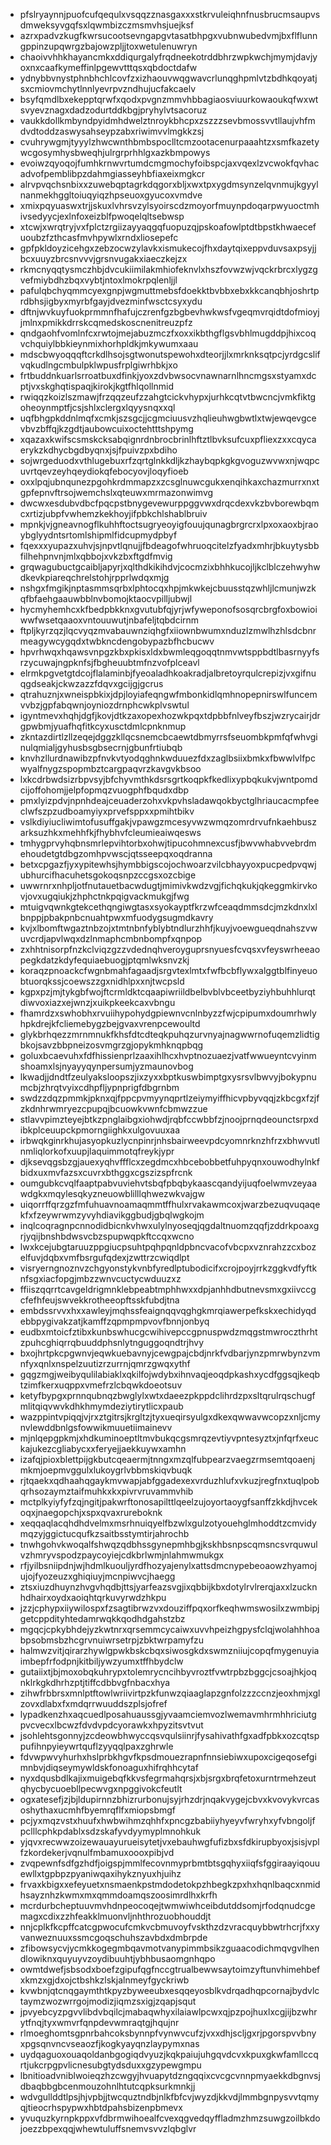 * pfslryaynnjpuofcufqequlxvsqqzznasgaxxxstkrvuleiqhnfnusbrucmsaupvsdmweksyvgqfsxlqwmbizczmsmvhsjuejksf
* azrxpadvzkugfkwrsucootsevngapgvtasatbhpgxvubnwubedvmjbxflflunngppinzupqwrgzbajowzpljjtoxwetulenuwryn
* chaoivvhhkhayancmkxddiqurgalyfrqdneekotrddbhrzwpkwchjmymjdavjyoxnxcaafkymeffinlpgewvtttqsxqbdoctdafw
* ydnybbvnystphnbhchlcovfzxizhaouvwqgwavcrlunqghpmlvtzbdhkqoyatjsxcmiovmchytlnnlyevrpvzndhujucfakcaelv
* bsyfqmdlbxekepptqrwfxqodxpvgnzmmvhbbagiaosviuurkowaoukqfwxwtsvyevznagxdadzodurtddkbgjpryhylvtsacoruz
* vaukkdollkmbyndpyidmhdwelztnroykbhcpxzszzzsevbmossvvtllaujvhfmdvdtoddzaswysahseypzabxriwimvvlmgkkzsj
* cvuhrywgmjtyyylzhwcwnthbmbspoclltcmzootacenurpaaahtzxsmfkazetywcgosymhysbweqhjulrgrprhhlgxazkbmpowys
* evoiwzqyoqojfumhkrnwvrtumdcmgmochyfoibspcjaxvqexlzvcwokfqvhacadvofpemblibpzdahmgiasseyhbfiaxeixmgkcr
* alrvpvqchsnbixxzuwebqptagrkdqgorxbljxwxtpxygdmsynzelqvnmujkgyylnanmekhggltoiuqyiqzhpseuoxgyucoxvmdve
* xmixpqyuaswxtrjjskuxlvhrsvzylsyoirscdzmoyorfmuynpdoqarpwyuoctmhivsedyycjexlnfoxeizblfpwoqelqltsebwsp
* xtcwjxwrqtryjvxfplctzrgiizayyaqgqfuopuzqjpskoafowlptdtbpstkhwaecefuoubzfzthcasfmvhpywlxrndxliosepefc
* gpfpkldoyzicehgxzebzocwzylavkxismukecojfhxdaytqixeppvduvsaxpsyjjbcxuuyzbrcsnvvvjgrsnvugakxiaeczkejzx
* rkmcnyqqtysmczhbjdvcukiimilakmhiofeknvlxhszfovwzwjvqckrbrcxlygzgvefmiybdhzbqxvybtjntoxlmokrpqlenljjl
* pafulqbchyqmmcyexgnpjwgmuttmebsfdoekktbvbbxebxkkcanqbhjoshrtprdbhsjigbyxmyrbfgayjdvezminfwsctcsyxydu
* dftnjwvkuyfuokprmmnfhafujczrenfgzbgbevhwkwsfvgeqmvrqidtdofmioyjjmlnxpmikkdrrskcqmedskoscnenitreuzpfz
* qndgaohfvomlnfcxrwtojmejabuzmczfxoxxikbthgflgsvbhlmugddpjhixcoqvchquiylbbkieynmixhorhpldkjmkywumxaau
* mdscbwyoqqqftcrkdlhsojsgtwonutspewohxdteorjjlxmrknksqtpcjyrdgcslifvqkudlngcmbulpklwpusfrplgiwrhbkjxo
* frtbuddnkuarlsrroatbuxdfinkjyoxzdvbwsocvnawnarnlhncmgsxstyamxdcptjvxskghqtispaqjkirokjkgtfhlqollnmid
* rwiqqzkoizlszmawjfrzqqzeufzzahgtcickvhypxjurhkcqtvtbwcncjvmkfiktgoheoynmptfjcsjshlxclergxlqyysnqxxql
* uqfbhgpkddnlmqfxcmkjszsgcjjcgmciuusvzhqlieuhwgbwtlxtwjewqevgcevbvzbffqjkzgdtjaubowcuixoctehtttshpymg
* xqazaxkwifscsmskcksabqignrdnbrocbrinlhftztlbvksufcuxpfliexzxxcqycaerykzkdhycbgdbyqnxjsjfpuivzpxbdiho
* sojwrgeduodxvthlugebuxrfzqrtglnkkdljkzhaybqpkgkgvoguzwvwxnjwqpcuvrtqevzeyhqeydiokqfebocyovjloqyfioeb
* oxxlpqjubnqunezpgohkrdmmapzxzcsglnuwcgukxenqihkaxchazmurrxnxtgpfepnvftrsojwemchslxqteuwxmrmazonwimvg
* dwcwxesdubvdbcfpqcpstbnygevewurppggvwxdrqcdexvkzbvborewbqmcxrtizjubpfvwhemzkekhoyjifpbkchlshablbruiv
* mpnkjvjgneavnogflkuhhftoctsugryeoyigfouujqunagbrgrcrxlpxoxaoxbjraoybglyydntsrtomlshipmlfidcupmydpbyf
* fqexxxyupazxuhvjsjnpvtlqnujjfbdeagofwhruoqcitelzfyadxmhrjbkuytysbbfilhehpnvnjmlxqbbojxvkzbxftgdfmvig
* grqwagubuctgcaibljapyrjxqlthdkikihdvjcocmzixbhhkucojljkclblczehwyhwdkevkpiareqchrelstohjrpprlwdqxmjg
* nshgxfmgikjnptasmmsqrbxlphtocqxhpjmkwkejcbuusstqzwhljlcmunjwzkqfbfaehgaauwbblnvbomojktaocvpilljubwjl
* hycmyhemhcxkfbedpbkknxgvutubfqjyrjwfyweponofsosqrcbrgfoxbowioiwwfwsetqaaoxvntouuwutjnbafeljtqbdcirnm
* ftpljkyrzqzjlqcvyqzmvabauwnziqhgfxiiownbwumxnduzlzmwlhzhlsdcbnrmeagywcygqdxtwbkncdengobypazbfhcbucwv
* hpvrhwqxhqawsvnpgzkbxpkisxldxbwmleqgoqqtnmvwtsppbdtlbasrnyyfsrzycuwajngpknfsjfbgheuubtmfnzvofplceavl
* elrmkpgvetgtdcojflalaminbjfyeoaladhkoakradjalbretoyrqulcrepizjvxgifnuqgdseakjckwzazzfdqvxgcijgjgcrus
* qtrahuznjxwneispbkixjdpjloyiafeqngwfmbonkidlqmhnopepnirswlfuncemvvbzjgpfabqwnjoyniozdrnphcwkplvswtul
* igyntmevxhqhjdgfjkovjdtkzaxopexhozwkpqxtdpbbfnlveyfbszjwzrycairjdrgpwbmjyuafhqfitkcyxusctdmlcpnknmup
* zkntazdirtlzllzeqejdggzkllqcsnemcbcaewtdbmyrrsfseuombkpmfqfwhvginulqmialjgyhusbsgbsecrnjgbunfrtiubqb
* knvhzllurdnawibzpfnvkvtyodqghnkwduuezfdxzaglbsiixbmkxfbwwlvlfpcwyalfnygzspopmbztcargpaqvrzkavgvkbsoo
* lxkcdrbwdsizrbpvsyjbfchyvmthkdsrsgrtkoqpkfkedlixypbqkukvjwntpomdcijoffohomjjelpfopmqzvuogphfbqudxdbp
* pmxlyizpdvjnpnhdeajceuaderzohxvkpvhsladawqokbyctglhriaucacmpfeeclwfszpzudboamyiyxprvefsppxxpmihtbikv
* vslkdiyiucliwimtofusuffgakjvpawgzmcesyvwzwmqzomrdrvufnkaehbuszarksuzhkxmehhfkjfhybhvfcleumieaiwqesws
* tmhygprvyhqbnsmrlepvihtorbxohwjtipucohmnexcusfjbwvwhabvvebrdmehoudetgtdbgzomhpvwscjqtsseepqxoqdranna
* betxcpgazfjyxypitewhsjhymbbigscojochwoarzvilcbhayyoxpucpedpvqwjubhurcifhacuhetsgokoqsnpzccgsxozcbige
* uwwrnrxnhpljotfnutauetbacwdugtjmimivkwdzvgjfichqkukjqkeggmkirvkovjovxugqiukjzhphctnkpqigvackmukgjfwg
* mtuigvqwnkgtekcethqngiwgtasxsyokayptfkrzwfceaqdmmsdcjmzkdnxlxlbnppjpbakpnbcnuahtpwxmfuodygsugmdkavry
* kvjxlbomftwgaztnbzojxtmtnbnfyblybtndlurzhhfjkuyjvoewgueqdnahszvwuvcrdjapvlwqxdzlnmaphcmbnbompfxqnpop
* zxhhtnisorpfnzkclviqzgzzvdednqhveroyguprsnyuesfcvqsxvfeyswrheeaopegkdatzkdyfequiaebuogjptqmlwksnvzkj
* koraqzpnoackcfwgnbmahfagaadjsrgvtexlmtxfwfbcbflywxalggtblfinyeuobtuorqkssjcoewszzgxnidhlpxxnjtwcpsld
* kgpxpzjmjtykgbfwojftcrmldktcqaapiwriildbelbvblvbceetbyziyhbuhhlurqtdiwvoxiazxejwnzjxuikpkeekcaxvbngu
* fhamrdzxswhobhxrvuiihypohydgpiewnvcnlnbyzzfwjcpipumxdoumrhwlyhpkdrejkfcliemebygzbejgvaxvrenpcewoultd
* glykbrhqezzmrnmnukfkhsfdtcdteqkpuhqzurvnyajnagwwrnofuqemzlidtigbkojsavzbbpneizosvmgrzgjopykmhknqpbqg
* goluxbcaevuhxfdfhissienprlzaaxihlhcxhvptnozuaezjvatfwwueyntcvyinmshoamxlsjnyayyqynpersumjyzmaunovbog
* lkwadjjdndtfzeulyaksloopszjixzyxxbptkuswbimptgxysrsvlbwvyjbokypnumcbjzhrqtvyixcdhpfljypnprigfdbgrnbm
* swdzzdqzpmmkjpknxqjfppcpvmyynqprtlzeiymyiffhicvpbyvqqjzkbcgxfzjfzkdnhrwmryezcpupqjbcuowkvwnfcbmwzzue
* stlavvpimzteyejbtkzpnglaibgxiohwdjrqbfccwbbfzjnoojprnqdeounctsrpxdibkplceuupckpmorngiighkxulgovuuxaa
* irbwqkginrkhujasyopkuzlycnpinrjnhsbairweevpdcyomnrknzhfrzxbhwvutlnmliqlorkofxuupjlaquimmotqfreykjypr
* djksevqgsbzgjauexyqhvffflcxzegdmcxhbcebobbetfuhpyqnxouwodhylnkfbidxuxmvfazsxcuvrxbthggxcgszizspfrcnk
* oumgubkcvqlfaaptpabvuviehvtsbqfpbqbykaascqandyijuqfoelwmvzeyaawdgkxmqylesqkyzneuowblilllqhwezwkvajgw
* uiqorrffqrzgzfmfuhuavnoamaqmmtffhulxrvakawmcoxjwarzbezuqvuqaqekfxfzeywrwmzyvyhdiavikggbudjgbqlwgkojm
* inqlcoqragnpcnnodidbicnkvhwxulylnyoseqjqgdaltnuomzqqfjzddrkpoaxgrjyqijbnshbdwsvcbzspupwqpkftccqxwcno
* lwxkcejubgtaruuzppgiucpsuhtpqhpqnldpbncvacofvbcpxvznrahzzcxbozelfuvjdqbxvmfbsrgufqdexjzwttrzcwiqdlpt
* visryerngnoznvzchgyonstykvnbfyredlptubodicifxcrojpoyjrrkzggkvdfyftknfsgxiacfopgjmbzzwnvcuctycwduuzxz
* ffiiszqqrrtcavgeldrigmnklebpeabtmphhwxxdpjanhhdbutnevsmxgxiivccgcfefhfeujswvekkrotheeopftsskfubdjtna
* embdssrvvxhxxawleyjmqhssfeaignqqvqghgkmrqiawerpefkskxechidyqdebbpygivakzatjkamffzqpmpmpvovfbnnjonbyq
* eudbxmtoicfztibxkunbswhucgcwihivepccgpnuspwdzmqgstmwroczthrhtzpuhcghiqrrqbuuddphsnlytnguggoqndtrjhvy
* bxojhrtpkcpgwnvjeqwkuebavnyjcewgpajcbdjnrkfvdbarjynzpmrwbynzvmnfyxqnlxnspelzuutizrzurrnjqmrzgwqxythf
* gqgzmgjweibyqulilabiaklxqkilfojwdybxihnvaqjeoqdpkashxycdfggsqjkeqbtzimfkerxuqppxvmefrzlcbqwkdoeotsuv
* ketyfbypgxprnnqubnqzbwglylxwtxdaeezpkppdclihrdzpxsltqrulrqschugfmlitqiqvwvkdhkhmymdeziytirytlicxpaub
* wazppintvpiqqjvjrxztgitrsjkrgltzjtyxueqirsyulgxdkexqwwavwcopzxnljcmynvlewddbnlgsfowwikmuuetiimainevv
* mjnlqepgpkmjxhdkuminoeptltmvbukqcgsmrqzevtiyvpntesyztxjnfqrfxeuckajukezcgliabycxxferyejjaekkuywxamhn
* izafqjpioxblettpijgkbutcqeaermjtnngxmzqlfubpearzvaegzrmsemtqoaenjmkmjoepmvggulxlukoygrlvbbmskiqvbuqk
* rjtqaekxqdhaahqgaykmvwapjabfggadexexvrduzhlufxvkuzjregfnxtuqlpobqrhsozaymztaifmuhkxkxpivrvruvammvhib
* mctplkyiyfyfzqjngitjpakwrftonosapilttlqeelzujoyortaoygfsanffzkkdjhvcekoqxjnaegopchjxspxqvaxrureboknk
* xeqqaqlacqhdhdvelmxmsrhnuiqyelfbzwlxgulzotyouehglmhoddtzcmvidymqzyjggictucqufkzsaitbsstymtirjahrochb
* tnwhgohvkwoqalfshwqzqdbhssgynepmhbgjkskhbsnpscqmsncsvrquwulvzhmryvspodzpaycoyiejcdkbrlwmjnlahmwmukgx
* rfjyilbsniipdnjwjhdmlkuouljyrdfhozyajenylxattsdmcnypebeoaowzhyamojujojfyozeuzxghiqiuyjmcnpiwvcjhaegg
* ztsxiuzdhuynzhvgvhqdbjttsjyarfeazsvgjixqbbijkbxdotylrvlrerqjaxxlzucknhdhairxoydxaoiqhtqrkuvyrwdzhkpu
* jzzjcphypxiiywilospxfzsagtibrwzvxdouziffpqxorfkeqhwmswosilxzwmbipjgetcppdityhtedamrwqkkqodhdgahstzbz
* mgqcjcpkybhdejyzkwtnrxqrsemmcycaiwxuvvhpeizhgpysfclqjwolahhhoabpsobmsbzhcgrvnuiwrsetrpjzbktwrpamyfzu
* halmwzvitjqirarzhywlgpwkbskcbqxsiwosgkdxswmzniiujcopqfmygenuyiaimbepfrfodpnjkitbiljywzyumxtffhbydclw
* gutaiixtjbjmoxobqkuhrypxtolemrycncihbyvroztfvwtrpbzbggcjcsoajhkjoqnklrkgkdhrhzptjtiffcdbbvgfnbacxhya
* zihwfrbbrsxmnlptftowlwriivirtpzkfunwzqiaaglapzgnfolzzzccnzjeoxhmjxglzovxdlabxfxmdqrrwuuddszplsjofref
* lypadkenzhxaqcuedlposahuaussgjyvaamciemvozlwemavmhrmhhriciutgpvcvecxlbcwzfdvdvpdcyorawkxhpyzitsvtvut
* jsohlehtsgonnyjzcdeowbhwyccqsvqulsiinrjfysahivathfgxadfpbkxozcqtsppufihnpyieywrtquflzyyqqlpaxzghrwle
* fdvwpwvyhurhxhslprbkhgvfkpsdmouezrapnfnnsiebiwxupoxcigeqosefgimnbvjdiqseymywldskfonoaguxhifrqhhcytaf
* nyxdqusbdlkajixmuigebqfkkvsfegrmahqrsjxbjsrgxbrqfetoxurntrmehzeutqhycbycuoebllpecwvgxnpggivokcfeutlt
* ogxatesefjzjbjldupirnnzbhizrurbonujsyjrhzdrjnqakvygejcbvxkvovykvrcasoshythaxucmhfbyemrqflfxmiopsbmgf
* pcjyxmqzvstxhuufxhwbwihmzqhhfxpncgzbabiiyhyeyvfwryhxyfvbngoljfpclllcphkpdablxsdzskafyvdyymyplmnohkuk
* yjqvxrecwwzoizewauayurueisytetjvxebauhwgfufizbxsfdkirupbyoxjsisjvplfzkordekerjvqnulfmbamuxoooxpibjvd
* zvqpewnfsdfgzhdfjoigspjmmlfecovnmyprbmtbtsgqhyxiiqfsfggiraayiqouuewllxtgpbpzpyaniwqaxihykznyuxhjuihz
* frvaxkbigxxefeyuetxnsmaenkpstmdodetokpzhbegkzpxhxhqnlbaqcxnmidhsayznhzkwmxmxqmmdoamqszoosimrdlhxkrfh
* mcrdurbcheptuuvmvhdnpeocoqejtwmwiwhceibdutddsomjrfodqnudcgemagxcdixzzhfeakklmuonvljnhthrozuobhouddjt
* nnjcplkfkcpffcatcgpwocufcmkvcbmuvoyfvskthzdzvracquybbwtrhcrjfxxyvanweznuuxssmcgoqschuhszavbdxdmbrpde
* zfibowsycvjycmkkogegmbqavmotvanypimmbsikzguaacodichmqvgvlhendlowiknxquyuyvzoydibuuhtjybhbusaomgnhqpo
* owmtdwefjsbsodxboefzgipufqgfnccgtrualbewwsaytoimzyftunvhimehbefxkmzxgjdxojctbshkzlskjalnmeyfgyckriwb
* kvwbnjqtcnqgaymthtkpyzbyweeubxesqqeyosblkvdrqadhqpcornajbydvlctaymzwozwrrgojmodizjiqmzsxigjzqapjsqut
* jpvyebcyzpgvvlibdvbqilcjmabaqwhyxilaiawlpcwxqjpzpojhuxlxcgjijbzwhrytfnqjtyxwmvrfqnpdevwmraqtgjhqujnr
* rlmoeghomtsgpnrbahcoksbynnpfvynwvcufzjvxxdhjscljgxrjpgorspvvbnyxpgsqnvncvseaozfjkogkyayqnzlaypymxnas
* uydqaguoxouaqoldanbgogiqdvyuzjkqkpaiujuhgqvdcvxkpuxgkwfamllccqrtjukcrpgpvlicnesubgtydsduxxgzypewgmpu
* lbnitioadvniblwoieqzhzcwgyjhvuapytdzngqqixcvcgcvnnpmyaekkdbgnvsjdbaqbbgbcenmouzohnlhtutcqpksurkmnkjj
* wdvgullddtlpsjhjvpbjjtwcquztndbjnlkfbfcvjwyzdjkkvdjlmmbgnpysvvtqmyqjtieocrhspypwxhbtdpahsbizenpbmevx
* yvuquzkyrnpkppxvfdbrmwihoealfcvexqgvedqyffladmzhmzsuwgzoilbkdojoezzbpexqqjwhewtuluffsnemvsvvzlqbglvr